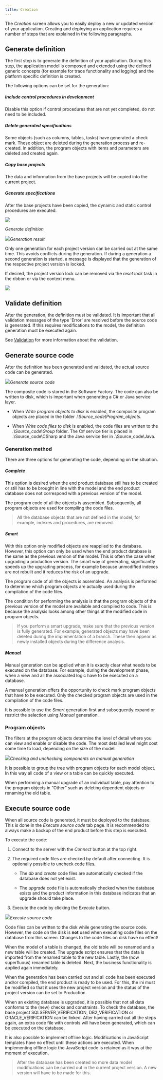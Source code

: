 ```yaml
---
title: Creation
---
```


The *Creation* screen allows you to easily deploy a new or updated version of your application. Creating and deploying an application requires a number of steps that are explained in the following paragraphs.



## Generate definition

The first step is to generate the definition of your application. During this step, the application model is composed and extended using the defined generic concepts (for example for trace functionality and logging) and the platform specific definition is created. 

The following options can be set for the generation:

##### Include control procedures in development

Disable this option if control procedures that are not yet completed, do not need to be included. 

##### Delete generated specifications

Some objects (such as columns, tables, tasks) have generated a check mark. These object are deleted during the generation process and re-created. In addition, the program objects with items and parameters are deleted and created again.

##### Copy base projects

The data and information from the base projects will be copied into the current project.

##### Generate specifications

After the base projects have been copied, the dynamic and static control procedures are executed. 

![](../assets/sf/image305.png)

*Generate definition*

![](../assets/sf/image306.png)*Generation result*

Only one generation for each project version can be carried out at the same time. This avoids conflicts during the generation. If during a generation a second generation is started, a message is displayed that the generation of the respective project version is locked.

If desired, the project version lock can be removed via the *reset lock* task in the ribbon or via the context menu.

![](../assets/sf/image307.png)

## Validate definition

After the generation, the definition must be validated. It is important that all validation messages of the type 'Error' are resolved before the source code is generated. If this requires modifications to the model, the definition generation must be executed again.

See [Validation](validation.html) for more information about the validation.

## Generate source code

After the definition has been generated and validated, the actual source code can be generated.

![](../assets/sf/image308.png)*Generate source code*

The composite code is stored in the Software Factory. The code can also be written to disk, which is important when generating a C\# or Java service layer.

- When *Write program objects to disk* is enabled, the composite program objects are placed in the folder *.\\Source\_code\\Program\_objects*.

- When *Write code files to disk* is enabled, the code files are written to the *.\\Source\_code\\Group* folder. The C\# service tier is placed in .\\Source\_code\\CSharp and the Java service tier in .\\Source\_code\\Java.

### Generation method

There are three options for generating the code, depending on the situation.

##### Complete

This option is desired when the end product database still has to be created or still has to be brought in line with the model and the end product database does not correspond with a previous version of the model.

The program code of all the objects is assembled. Subsequently, all program objects are used for compiling the code files.

>  All the database objects that are not defined in the model, for example, indexes and procedures, are removed.

##### Smart

With this option only modified objects are reapplied to the database. However, this option can only be used when the end product database is the same as the previous version of the model. This is often the case when upgrading a production version. The smart way of generating, significantly speeds up the upgrading process, for example because unmodified indexes are not rebuilt and it reduces the risk of an upgrade.

The program code of all the objects is assembled. An analysis is performed to determine which program objects are actually used during the compilation of the code files.

The condition for performing the analysis is that the program objects of the previous version of the model are available and compiled to code. This is because the analysis looks among other things at the modified code in program objects.

> If you perform a smart upgrade, make sure that the previous version is fully generated. For example, generated objects may have been deleted during the implementation of a branch. These then appear as newly installed objects during the difference analysis.

##### Manual

Manual generation can be applied when it is exactly clear what needs to be executed on the database. For example, during the development phase, when a view and all the associated logic have to be executed on a database.

A manual generation offers the opportunity to check mark program objects that have to be executed. Only the checked program objects are used in the compilation of the code files.

It is possible to use the *Smart* generation first and subsequently expand or restrict the selection using *Manual* generation.

### Program objects

The filters at the program objects determine the level of detail where you can view and enable or disable the code. The most detailed level might cost some time to load, depending on the size of the model.

![](../assets/sf/image309.png)*Checking and unchecking components on manual generation*

It is possible to group the tree with program objects for each model object. In this way all code of a view or a table can be quickly executed.

When performing a manual upgrade of an individual table, pay attention to the program objects in “Other” such as deleting dependent objects or renaming the old table.

## Execute source code

When all source code is generated, it must be deployed to the database. This is done in the *Execute source code* tab page. It is recommended to always make a backup of the end product before this step is executed.

To execute the code:

1.  Connect to the server with the *Connect* button at the top right.

2.  The required code files are checked by default after connecting. It is optionally possible to uncheck code files.

    - The *db* and *create* code files are automatically checked if the database does not yet exist.

    - The *upgrade* code file is automatically checked when the database exists and the product information in this database indicates that an upgrade should take place.

3.  Execute the code by clicking the *Execute* button.

![](../assets/sf/image310.png)*Execute source code* 

Code files can be written to the disk while generating the source code. However, the code on the disk is **not** used when executing code files on the database from this screen. Changes to the code files on disk have no effect!

When the model of a table is changed, the old table will be renamed and a new table will be created. The upgrade script ensures that the data is imported from the renamed table to the new table. Lastly, the (now superfluous) renamed table is deleted. Next, the business functionality is applied again immediately.

When the generation has been carried out and all code has been executed and/or compiled, the end product is ready to be used. For this, the ini must be modified so that it uses the new project version and the status of the project version can be set to Production.

When an existing database is upgraded, it is possible that not all data conforms to the (new) checks and constraints. To check the database, the base project SQLSERVER\_VERIFICATION, DB2\_VERIFICATION or ORACLE\_VERIFICATION can be linked. After having carried out all the steps again, an extra code file with controls will have been generated, which can be executed on the database.

It is also possible to implement offline logic. Modifications in JavaScript templates have no effect until these actions are executed. When implementing offline logic the JavaScript code is retained as it was at the moment of execution.

> After the database has been created no more data model modifications can be carried out in the current project version. A new version will have to be made for this.


